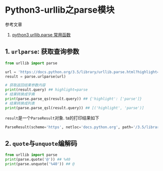 # Python3-urllib之parse模块

参考文章

1. [python3 urllib.parse 常用函数](http://www.cnblogs.com/mengyu/p/7722883.html)

## 1. `urlparse`: 获取查询参数

```py
from urllib import parse

url = 'https://docs.python.org/3.5/library/urllib.parse.html?highlight=parse#module-urllib.parse'
result = parse.urlparse(url)

# 获取返回结果参数内容
print(result.query) ## highlight=parse
# 结果转换成字典
print(parse.parse_qs(result.query)) ## {'highlight': ['parse']}
# 结果转换成列表
print(parse.parse_qsl(result.query)) ## [('highlight', 'parse')]
```

`result`是一个`ParseResult`对象. ta的打印结果如下

```py
ParseResult(scheme='https', netloc='docs.python.org', path='/3.5/library/urllib.parse.html', params='', query='highlight=parse', fragment='module-urllib.parse')
```

## 2. `quote`与`unquote`编解码

```py
from urllib import parse
print(parse.quote('@')) ## %40
print(parse.unquote('%40')) ## @
```